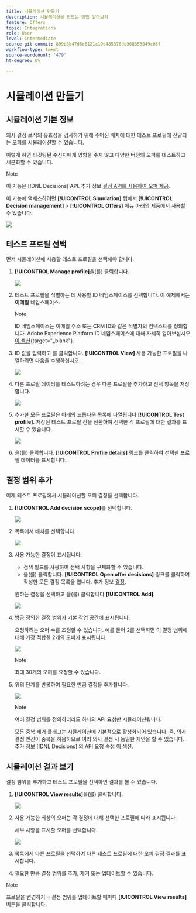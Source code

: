 ```yaml
---
title: 시뮬레이션 만들기
description: 시뮬레이션을 만드는 방법 알아보기
feature: Offers
topic: Integrations
role: User
level: Intermediate
source-git-commit: 899b8b47d6c6121c19e485376de368358049c05f
workflow-type: tm+mt
source-wordcount: '479'
ht-degree: 0%

---
```



# 시뮬레이션 만들기

## 시뮬레이션 기본 정보

의사 결정 로직의 유효성을 검사하기 위해 주어진 배치에 대한 테스트 프로필에 전달되는 오퍼를 시뮬레이션할 수 있습니다.

<!--Simulation allows you to view the results of offer decisions as a selected profile.-->

이렇게 하면 타깃팅된 수신자에게 영향을 주지 않고 다양한 버전의 오퍼를 테스트하고 세분화할 수 있습니다.

>[!NOTE]
>
>이 기능은 [!DNL Decisions] API. 추가 정보 [결정 API를 사용하여 오퍼 제공](../api-reference/decisions-api/deliver-offers.md).

이 기능에 액세스하려면 **[!UICONTROL Simulation]** 탭에서 **[!UICONTROL Decision management]** > **[!UICONTROL Offers]** 메뉴 아래의 제품에서 사용할 수 있습니다.

![](../../assets/offers_simulation-tab.png)

<!--
➡️ [Discover this feature in video](#video)
-->

## 테스트 프로필 선택

먼저 시뮬레이션에 사용할 테스트 프로필을 선택해야 합니다.

1. **[!UICONTROL Manage profile]**&#x200B;을(를) 클릭합니다.

   ![](../../assets/offers_simulation-manage-profile.png)

1. 테스트 프로필을 식별하는 데 사용할 ID 네임스페이스를 선택합니다. 이 예제에서는 **이메일** 네임스페이스.

   >[!NOTE]
   >
   >ID 네임스페이스는 이메일 주소 또는 CRM ID와 같은 식별자의 컨텍스트를 정의합니다. Adobe Experience Platform ID 네임스페이스에 대해 자세히 알아보십시오 [이 섹션](../../get-started-identity.md){target=&quot;_blank&quot;}.

1. ID 값을 입력하고 를 클릭합니다. **[!UICONTROL View]** 사용 가능한 프로필을 나열하려면 다음을 수행하십시오.

   ![](../../assets/offers_simulation-add-profile.png)

1. 다른 프로필 데이터를 테스트하려는 경우 다른 프로필을 추가하고 선택 항목을 저장합니다.

   ![](../../assets/offers_simulation-save-profiles.png)

1. 추가한 모든 프로필은 아래의 드롭다운 목록에 나열됩니다 **[!UICONTROL Test profile]**. 저장된 테스트 프로필 간을 전환하여 선택한 각 프로필에 대한 결과를 표시할 수 있습니다.

   ![](../../assets/offers_simulation-saved-profiles.png)

1. 을(를) 클릭합니다. **[!UICONTROL Profile details]** 링크를 클릭하여 선택한 프로필 데이터를 표시합니다.

<!--Learn more on [selecting test profiles](preview.md#select-test-profiles)-->

## 결정 범위 추가

이제 테스트 프로필에서 시뮬레이션할 오퍼 결정을 선택합니다.

1. **[!UICONTROL Add decision scope]**&#x200B;를 선택합니다.

   ![](../../assets/offers_simulation-add-decision.png)

1. 목록에서 배치를 선택합니다.

   ![](../../assets/offers_simulation-add-decision-scope.png)

1. 사용 가능한 결정이 표시됩니다.

   * 검색 필드를 사용하여 선택 사항을 구체화할 수 있습니다.
   * 을(를) 클릭합니다. **[!UICONTROL Open offer decisions]** 링크를 클릭하여 작성한 모든 결정 목록을 엽니다. 추가 정보 [결정](create-offer-activities.md).

   원하는 결정을 선택하고 을(를) 클릭합니다 **[!UICONTROL Add]**.

   ![](../../assets/offers_simulation-add-decision-scope-add.png)

1. 방금 정의한 결정 범위가 기본 작업 공간에 표시됩니다.

   요청하려는 오퍼 수를 조정할 수 있습니다. 예를 들어 2를 선택하면 이 결정 범위에 대해 가장 적합한 2개의 오퍼가 표시됩니다.

   ![](../../assets/offers_simulation-request-offer.png)

   >[!NOTE]
   >
   >최대 30개의 오퍼를 요청할 수 있습니다.

1. 위의 단계를 반복하여 필요한 만큼 결정을 추가합니다.

   ![](../../assets/offers_simulation-add-more-decisions.png)

   >[!NOTE]
   >
   >여러 결정 범위를 정의하더라도 하나의 API 요청만 시뮬레이션됩니다.
   >
   >모든 중복 제거 플래그는 시뮬레이션에 기본적으로 활성화되어 있습니다. 즉, 의사 결정 엔진이 중복을 허용하므로 여러 의사 결정 시 동일한 제안을 할 수 있습니다. 추가 정보 [!DNL Decisions] 의 API 요청 속성 [이 섹션](../api-reference/decisions-api/deliver-offers.md).

## 시뮬레이션 결과 보기

결정 범위를 추가하고 테스트 프로필을 선택하면 결과를 볼 수 있습니다.

1. **[!UICONTROL View results]**&#x200B;을(를) 클릭합니다.

   ![](../../assets/offers_simulation-view-results.png)

1. 사용 가능한 최상의 오퍼는 각 결정에 대해 선택한 프로필에 따라 표시됩니다.

   세부 사항을 표시할 오퍼를 선택합니다.

   ![](../../assets/offers_simulation-offer-details.png)

1. 목록에서 다른 프로필을 선택하여 다른 테스트 프로필에 대한 오퍼 결정 결과를 표시합니다.

1. 필요한 만큼 결정 범위를 추가, 제거 또는 업데이트할 수 있습니다.

>[!NOTE]
>
>프로필을 변경하거나 결정 범위를 업데이트할 때마다 **[!UICONTROL View results]** 버튼을 클릭합니다.

<!--Questions

* Is it recommended to first select profiles or first add decision scopes?
* What does Request offer changes?
* Nothing displays when I click View results? Can't see any score...
* What's the typical example? i.e. how many decisions do you select, and how do you compare scores?
* What do you learn from simulation? i.e. if I selected 2 decisions and I compare the scores, which one is better or should I use for my customers?
* Is there a way to create relevant test profiles?
* Error on Profile details link.
* Is there a tutorial planned to be released?
* Why still a big red frame when no profile is found?

## Tutorial video {#video}

>[!NOTE]
>
>This video applies to the Offer Decisioning application service built on Adobe Experience Platform. However, it provides generic guidance to use Offer in the context of Journey Optimizer.

>[!VIDEO](https://video.tv.adobe.com/v/329606?quality=12)
-->